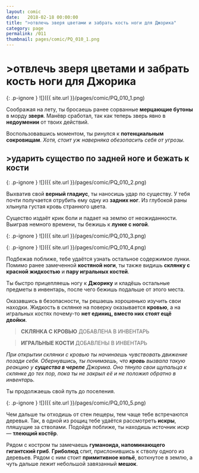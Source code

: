 ```yaml
---
layout: comic
date:   2018-02-18 00:00:00 
title: ">отвлечь зверя цветами и забрать кость ноги для Джорика"
category: page
permalink: /011
thumbnail: pages/comic/PQ_010_1.png
---
```

# >отвлечь зверя цветами и забрать кость ноги для Джорика

{: .p-ignore }
![]({{ site.url }}/pages/comic/PQ_010_1.png)

Соображая на лету, ты бросаешь ранее сорванные <strong>мерцающие бутоны</strong> в морду <strong>зверя</strong>. Манёвр сработал, так как теперь зверь явно в <strong>недоумении</strong> от твоих действий.

Воспользовавшись моментом, ты ринулся к <strong>потенциальным сокровищам</strong>. <em>Хотя, стоит уж наверняка обезопасить себя от угрозы.</em>

## >ударить существо по задней ноге и бежать к кости

{: .p-ignore }
![]({{ site.url }}/pages/comic/PQ_010_2.png)

Выхватив свой <strong>верный гладиус</strong>, ты наносишь удар по существу. У тебя почти получается отрубить ему одну из <strong>задних ног</strong>. Из глубокой раны хлынула густая кровь странного цвета.

Существо издаёт крик боли и падает на землю от неожиданности. Выиграв немного времени, ты бежишь к <strong>лунке с ногой</strong>.

{: .p-ignore }
![]({{ site.url }}/pages/comic/PQ_010_3.png)

{: .p-ignore }
![]({{ site.url }}/pages/comic/PQ_010_4.png)

Подбежав поближе, тебе удаётся узнать остальное содержимое лунки. Помимо ранее замеченной <strong>костяной ноги</strong>, ты также видишь <strong>склянку с красной жидкостью</strong> и <strong>пару игральных костей</strong>.

Ты быстро прицепляешь ногу к <strong>Джорику</strong> и кладёшь остальные предметы в инвентарь, после чего бежишь подальше от этого места.

Оказавшись в безопасности, ты решаешь хорошенько изучить свои находки. Жидкость в склянке на поверку оказывается <strong>кровью</strong>, а на игральных костях почему-то <strong>нет единиц, вместо них стоят ещё двойки</strong>.

<blockquote><strong>СКЛЯНКА С КРОВЬЮ</strong> ДОБАВЛЕНА В ИНВЕНТАРЬ</blockquote>

<blockquote><strong>ИГРАЛЬНЫЕ КОСТИ</strong> ДОБАВЛЕНЫ В ИНВЕНТАРЬ</blockquote>

<em>При открытии склянки с кровью ты начинаешь чувствовать движение позади себя. Обернувшись, ты понимаешь, что <strong><strong>кровь</strong></strong> вызвала такую реакцию у <strong><strong>существа в черепе</strong></strong> Джорика. Оно тянуло свои щупальца к склянке до тех пор, пока ты не закрыл её и не положил обратно в инвентарь.</em>

Ты продолжаешь свой путь до поселения.

{: .p-ignore }
![]({{ site.url }}/pages/comic/PQ_010_5.png)

Чем дальше ты отходишь от стен пещеры, тем чаще тебе встречаются деревья. Так, в одной из рощиц тебе удаётся рассмотреть<strong> искры</strong>, пляшущие за стволами. Подойдя поближе, ты находишь источник искр — <strong>тлеющий костёр</strong>.

Рядом с костром ты замечаешь <strong>гуманоида, напоминающего гигантский гриб</strong>. <strong>Гриболюд</strong> спит, прислонившись к стволу одного из деревьев. Рядом с ним стоит <strong>примитивное копьё</strong>, воткнутое в землю, а чуть дальше лежит небольшой завязанный <strong>мешок</strong>.

